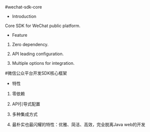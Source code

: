 #wechat-sdk-core

- Introduction

Core SDK for WeChat public platform.

- Feature

1. Zero dependency.

1. API leading configuration.

1. Multiple options for integration.

#微信公众平台开发SDK核心框架

- 特性

1. 零依赖

1. API引导式配置

1. 多种集成方式

1. 最朴实也最闪耀的特性：优雅、简洁、高效，完全脱离Java web的开发